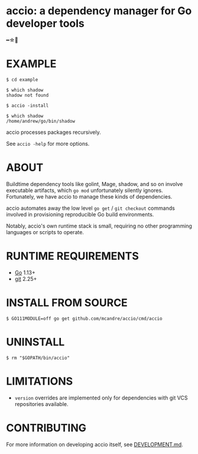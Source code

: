 # accio: a dependency manager for Go developer tools

━☆ﾟ

# EXAMPLE

```console
$ cd example

$ which shadow
shadow not found

$ accio -install

$ which shadow
/home/andrew/go/bin/shadow
```

accio processes packages recursively.

See `accio -help` for more options.

# ABOUT

Buildtime dependency tools like golint, Mage, shadow, and so on involve executable artifacts, which `go mod` unfortunately silently ignores. Fortunately, we have accio to manage these kinds of dependencies.

accio automates away the low level `go get` / `git checkout` commands involved in provisioning reproducible Go build environments.

Notably, accio's own runtime stack is small, requiring no other programming languages or scripts to operate.

# RUNTIME REQUIREMENTS

* [Go](https://golang.org/) 1.13+
* [git](https://git-scm.com/) 2.25+

# INSTALL FROM SOURCE

```console
$ GO111MODULE=off go get github.com/mcandre/accio/cmd/accio
```

# UNINSTALL

```console
$ rm "$GOPATH/bin/accio"
```

# LIMITATIONS

* `version` overrides are implemented only for dependencies with git VCS repositories available.

# CONTRIBUTING

For more information on developing accio itself, see [DEVELOPMENT.md](DEVELOPMENT.md).
